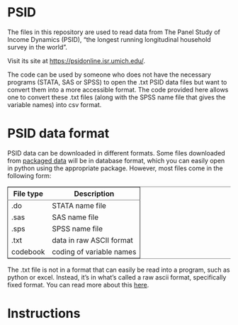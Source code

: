 # PSID

The files in this repository are used to read data from The Panel Study of Income Dynamics (PSID), &ldquo;the longest running longitudinal household survey in the world&rdquo;. 

Visit its site at <https://psidonline.isr.umich.edu/>.

The code can be used by someone who does not have the necessary programs (STATA, SAS or SPSS) to open the .txt PSID data files but want to convert them into a more accessible format. The code provided here allows one to convert these .txt files (along with the SPSS name file that gives the variable names) into csv format.

# PSID data format

PSID data can be downloaded in different formats. Some files downloaded from [packaged data](https://simba.isr.umich.edu/data/PackagedData.aspx) will be in database format, which you can easily open in python using the appropriate package. However, most files come in the following form:

<table border="2" cellspacing="0" cellpadding="6" rules="groups" frame="hsides">


<colgroup>
<col  class="left" />

<col  class="left" />
</colgroup>
<thead>
<tr>
<th scope="col" class="left">File type</th>
<th scope="col" class="left">Description</th>
</tr>
</thead>

<tbody>
<tr>
<td class="left">.do</td>
<td class="left">STATA name file</td>
</tr>


<tr>
<td class="left">.sas</td>
<td class="left">SAS name file</td>
</tr>


<tr>
<td class="left">.sps</td>
<td class="left">SPSS name file</td>
</tr>


<tr>
<td class="left">.txt</td>
<td class="left">data in raw ASCII format</td>
</tr>


<tr>
<td class="left">codebook</td>
<td class="left">coding of variable names</td>
</tr>
</tbody>
</table>

The .txt file is not in a format that can easily be read into a program, such as python or excel. Instead, it&rsquo;s in what&rsquo;s called a raw ascii format, specifically fixed format. You can read more about this [here](http://wlm.userweb.mwn.de/SPSS/wlmsrrd.htm).

# Instructions